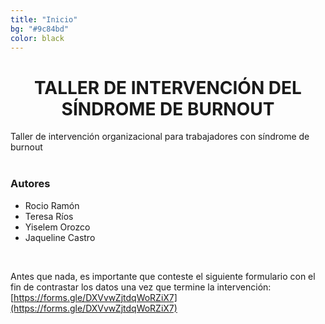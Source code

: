 ```yaml
---
title: "Inicio"
bg: "#9c84bd"
color: black
---
```


<h1 style="text-align:center">TALLER DE INTERVENCIÓN DEL SÍNDROME DE BURNOUT</h1>

Taller de intervención organizacional para trabajadores con síndrome de burnout
<br>
<br>

<h3 style="text-align:left">Autores</h3>

- Rocio Ramón
- Teresa Ríos
- Yiselem Orozco
- Jaqueline Castro

<br>

Antes que nada, es importante que conteste el siguiente formulario con el fin de contrastar los datos una vez que termine la intervención: [https://forms.gle/DXVvwZjtdqWoRZiX7](https://forms.gle/DXVvwZjtdqWoRZiX7)
